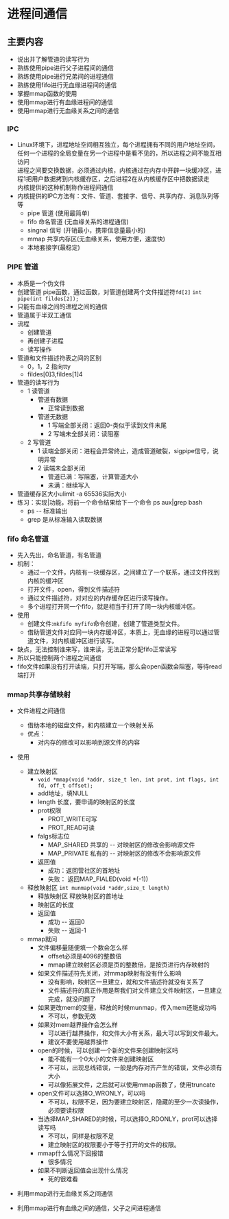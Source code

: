 进程间通信
=========
主要内容
-------
+ 说出并了解管道的读写行为
+ 熟练使用pipe进行父子进程间的通信
+ 熟练使用pipe进行兄弟间的进程通信
+ 熟练使用fifo进行无血缘进程间的通信
+ 掌握mmap函数的使用
+ 使用mmap进行有血缘进程间的通信
+ 使用mmap进行无血缘关系之间的通信

### IPC
  + Linux环境下，进程地址空间相互独立，每个进程拥有不同的用户地址空间，任何一个进程的全局变量在另一个进程中是看不见的，所以进程之间不能互相访问</br>
  进程之间要交换数据，必须通过内核，内核通过在内存中开辟一块缓冲区，进程1把用户数据拷到内核缓存区，之后进程2在从内核缓存区中把数据读走</br>
  内核提供的这种机制称作进程间通信</br>
  + 内核提供的IPC方法有：文件、管道、套接字、信号、共享内存、消息队列等等
    - pipe 管道  (使用最简单)
    - fifo 命名管道   (无血缘关系的进程通信)
    - singnal 信号   (开销最小，携带信息量最小的)
    - mmap 共享内存区(无血缘关系，使用方便，速度快)
    - 本地套接字(最稳定)

### PIPE 管道
+ 本质是一个伪文件
+ 创建管道 pipe函数，通过函数，对管道创建两个文件描述符```fd[2]```
```int pipe(int fildes[2]);```
+ 只能有血缘之间的进程之间的通信
+ 管道属于半双工通信
+ 流程
  - 创建管道
  - 再创建子进程
  - 读写操作
+ 管道和文件描述符表之间的区别
  - 0，1，2 指向tty
  - fildes[0]3,fildes[1]4
+ 管道的读写行为
  - 1 读管道
    - 管道有数据
      - 正常读到数据
    - 管道无数据
      - 1 写端全部关闭：返回0-类似于读到文件末尾
      - 2 写端未全部关闭：读阻塞
  - 2 写管道
      - 1 读端全部关闭：进程会异常终止，造成管道破裂，sigpipe信号，说明异常
      - 2 读端未全部关闭
        - 管道已满：写阻塞，计算管道大小
        - 未满：继续写入
+ 管道缓存区大小ulimit -a 65536实际大小
+ 练习：实现|功能，将前一个命令结果给下一个命令    ps aux|grep bash
  - ps -- 标准输出
  - grep 是从标准输入读取数据

### fifo 命名管道
+ 先入先出，命名管道，有名管道
+ 机制：
  - 通过一个文件，内核有一块缓存区，之间建立了一个联系，通过文件找到内核的缓冲区
  - 打开文件，open，得到文件描述符
  - 通过文件描述符，对对应的内存缓存区进行读写操作。
  - 多个进程打开同一个fifo，就是相当于打开了同一块内核缓冲区。
+ 使用
  - 创建文件:```mkfifo myfifo```命令创建，创建了管道类型文件。
  - 借助管道文件对应同一块内存缓冲区，本质上，无血缘的进程可以通过管道文件，对内核缓冲区进行读写。
+ 缺点，无法控制谁来写，谁来读，无法正常分配fifo正常读写
+ 所以只能控制两个进程之间通信
+ fifo文件如果没有打开读端，只打开写端，那么会open函数会阻塞，等待read端打开

### mmap共享存储映射
+ 文件进程之间通信
  - 借助本地的磁盘文件，和内核建立一个映射关系
  - 优点：
    - 对内存的修改可以影响到源文件的内容

+ 使用
  - 建立映射区
    - ```void *mmap(void *addr, size_t len, int prot, int flags, int fd, off_t offset);```
    - add地址，填NULL
    - length 长度，要申请的映射区的长度
    - prot权限
      - PROT_WRITE可写
      - PROT_READ可读
    - falgs标志位
      - MAP_SHARED 共享的 -- 对映射区的修改会影响源文件
      - MAP_PRIVATE 私有的  -- 对映射区的修改不会影响源文件
    - 返回值
      - 成功：返回营社区的首地址
      - 失败： 返回MAP_FIALED(void *(-1))
  - 释放映射区 ```int munmap(void *addr,size_t length)```
    - 释放映射区 释放映射区的首地址
    - 映射区的长度
    - 返回值
      - 成功 -- 返回0
      - 失败 -- 返回-1
  - mmap就问
    - 文件偏移量随便填一个数会怎么样
      - offset必须是4096的整数倍
      - mmap建立映射区必须是页的整数倍，是按页进行内存映射的
    - 如果文件描述符先关闭，对mmap映射有没有什么影响
      - 没有影响，映射区一旦建立，就和文件描述符就没有关系了
      - 文件描述符的真正作用是帮我们对文件建立文件映射区，一旦建立完成，就没问题了
    - 如果更改mem的变量，释放的时候munmap，传入mem还能成功吗
      - 不可以，参数无效
    - 如果对mem越界操作会怎么样
      - 可以进行越界操作，和文件大小有关系，最大可以写到文件最大。
      - 建议不要使用越界操作
    - open的时候，可以创建一个新的文件来创建映射区吗
      - 能不能有一个0大小的文件来创建映射区
      - 不可以，出现总线错误，一般是内存对齐产生的错误，文件必须有大小
      - 可以像拓展文件，之后就可以使用mmap函数了，使用truncate
    - open文件可以选择O_WRONLY，可以吗
      - 不可以，权限不足，因为要建立映射区，隐藏的至少一次读操作，必须要读权限
    - 当选择MAP_SHARED的时候，可以选择O_RDONLY，prot可以选择读写吗
      - 不可以，同样是权限不足
      - 建立映射区的权限要小于等于打开的文件的权限。
    - mmap什么情况下回报错
      - 很多情况
    - 如果不判断返回值会出现什么情况
      - 死的很难看
+ 利用mmap进行无血缘关系之间通信
+ 利用mmap进行有血缘之间的通信，父子之间进程通信
